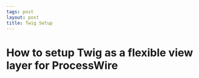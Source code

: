 ```yaml
---
tags: post
layout: post
title: Twig Setup
---
```


# How to setup Twig as a flexible view layer for ProcessWire
